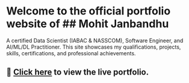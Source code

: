# Welcome to the official portfolio website of ## Mohit Janbandhu
A certified Data Scientist (IABAC & NASSCOM), Software Engineer, and AI/ML/DL Practitioner.
This site showcases my qualifications, projects, skills, certifications, and professional achievements.

 
## 🔗 [Click here](https://mjanbandhu.github.io/MohitJanbandhu/) to view the live portfolio.
